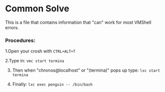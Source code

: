 # Common Solve
This is a file that contains information that "can" work for most VMShell errors.

### Procedures:

1.Open your crosh with `CTRL+ALT+T`

2.Type in: `vmc start termina`

3. Then when "chronos@localhost" or "(termina)" pops up type: `lxc start termina`

4. Finally: `lxc exec penguin -- /bin/bash`
